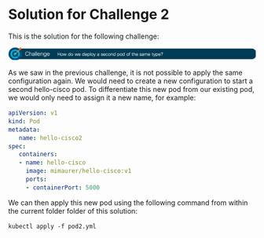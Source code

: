 # Solution for Challenge 2

This is the solution for the following challenge:

![Challenge 2](../../img/challenge2.png?raw=true "Challenge 2")

As we saw in the previous challenge, it is not possible to apply the same configuration again. We would need to create a new configuration to start a second hello-cisco pod. To differentiate this new pod from our existing pod, we would only need to assign it a new name, for example:

```yaml
apiVersion: v1
kind: Pod
metadata:
   name: hello-cisco2
spec:
   containers:
   - name: hello-cisco
     image: mimaurer/hello-cisco:v1
     ports:
     - containerPort: 5000
```

We can then apply this new pod using the following command from within the current folder folder of this solution:

```
kubectl apply -f pod2.yml
```
